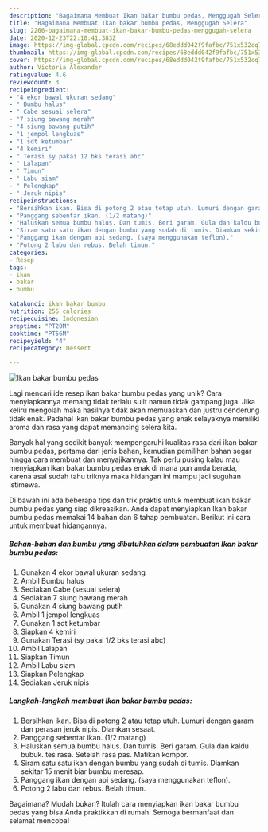 ```yaml
---
description: "Bagaimana Membuat Ikan bakar bumbu pedas, Menggugah Selera"
title: "Bagaimana Membuat Ikan bakar bumbu pedas, Menggugah Selera"
slug: 2266-bagaimana-membuat-ikan-bakar-bumbu-pedas-menggugah-selera
date: 2020-12-23T22:10:41.383Z
image: https://img-global.cpcdn.com/recipes/68eddd042f9fafbc/751x532cq70/ikan-bakar-bumbu-pedas-foto-resep-utama.jpg
thumbnail: https://img-global.cpcdn.com/recipes/68eddd042f9fafbc/751x532cq70/ikan-bakar-bumbu-pedas-foto-resep-utama.jpg
cover: https://img-global.cpcdn.com/recipes/68eddd042f9fafbc/751x532cq70/ikan-bakar-bumbu-pedas-foto-resep-utama.jpg
author: Victoria Alexander
ratingvalue: 4.6
reviewcount: 3
recipeingredient:
- "4 ekor bawal ukuran sedang"
- " Bumbu halus"
- " Cabe sesuai selera"
- "7 siung bawang merah"
- "4 siung bawang putih"
- "1 jempol lengkuas"
- "1 sdt ketumbar"
- "4 kemiri"
- " Terasi sy pakai 12 bks terasi abc"
- " Lalapan"
- " Timun"
- " Labu siam"
- " Pelengkap"
- " Jeruk nipis"
recipeinstructions:
- "Bersihkan ikan. Bisa di potong 2 atau tetap utuh. Lumuri dengan garam dan perasan jeruk nipis. Diamkan sesaat."
- "Panggang sebentar ikan. (1/2 matang)"
- "Haluskan semua bumbu halus. Dan tumis. Beri garam. Gula dan kaldu bubuk. tes rasa. Setelah rasa pas. Matikan kompor."
- "Siram satu satu ikan dengan bumbu yang sudah di tumis. Diamkan sekitar 15 menit biar bumbu meresap."
- "Panggang ikan dengan api sedang. (saya menggunakan teflon)."
- "Potong 2 labu dan rebus. Belah timun."
categories:
- Resep
tags:
- ikan
- bakar
- bumbu

katakunci: ikan bakar bumbu 
nutrition: 255 calories
recipecuisine: Indonesian
preptime: "PT20M"
cooktime: "PT56M"
recipeyield: "4"
recipecategory: Dessert

---
```



![Ikan bakar bumbu pedas](https://img-global.cpcdn.com/recipes/68eddd042f9fafbc/751x532cq70/ikan-bakar-bumbu-pedas-foto-resep-utama.jpg)

Lagi mencari ide resep ikan bakar bumbu pedas yang unik? Cara menyiapkannya memang tidak terlalu sulit namun tidak gampang juga. Jika keliru mengolah maka hasilnya tidak akan memuaskan dan justru cenderung tidak enak. Padahal ikan bakar bumbu pedas yang enak selayaknya memiliki aroma dan rasa yang dapat memancing selera kita.



Banyak hal yang sedikit banyak mempengaruhi kualitas rasa dari ikan bakar bumbu pedas, pertama dari jenis bahan, kemudian pemilihan bahan segar hingga cara membuat dan menyajikannya. Tak perlu pusing kalau mau menyiapkan ikan bakar bumbu pedas enak di mana pun anda berada, karena asal sudah tahu triknya maka hidangan ini mampu jadi suguhan istimewa.


Di bawah ini ada beberapa tips dan trik praktis untuk membuat ikan bakar bumbu pedas yang siap dikreasikan. Anda dapat menyiapkan Ikan bakar bumbu pedas memakai 14 bahan dan 6 tahap pembuatan. Berikut ini cara untuk membuat hidangannya.

<!--inarticleads1-->

##### Bahan-bahan dan bumbu yang dibutuhkan dalam pembuatan Ikan bakar bumbu pedas:

1. Gunakan 4 ekor bawal ukuran sedang
1. Ambil  Bumbu halus
1. Sediakan  Cabe (sesuai selera)
1. Sediakan 7 siung bawang merah
1. Gunakan 4 siung bawang putih
1. Ambil 1 jempol lengkuas
1. Gunakan 1 sdt ketumbar
1. Siapkan 4 kemiri
1. Gunakan  Terasi (sy pakai 1/2 bks terasi abc)
1. Ambil  Lalapan
1. Siapkan  Timun
1. Ambil  Labu siam
1. Siapkan  Pelengkap
1. Sediakan  Jeruk nipis




<!--inarticleads2-->

##### Langkah-langkah membuat Ikan bakar bumbu pedas:

1. Bersihkan ikan. Bisa di potong 2 atau tetap utuh. Lumuri dengan garam dan perasan jeruk nipis. Diamkan sesaat.
1. Panggang sebentar ikan. (1/2 matang)
1. Haluskan semua bumbu halus. Dan tumis. Beri garam. Gula dan kaldu bubuk. tes rasa. Setelah rasa pas. Matikan kompor.
1. Siram satu satu ikan dengan bumbu yang sudah di tumis. Diamkan sekitar 15 menit biar bumbu meresap.
1. Panggang ikan dengan api sedang. (saya menggunakan teflon).
1. Potong 2 labu dan rebus. Belah timun.




Bagaimana? Mudah bukan? Itulah cara menyiapkan ikan bakar bumbu pedas yang bisa Anda praktikkan di rumah. Semoga bermanfaat dan selamat mencoba!

